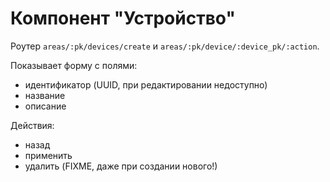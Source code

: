 # Компонент "Устройство"

Роутер `areas/:pk/devices/create` и `areas/:pk/device/:device_pk/:action`.

Показывает форму с полями:
* идентификатор (UUID, при редактировании недоступно)
* название
* описание

Действия:
* назад
* применить
* удалить (FIXME, даже при создании нового!)
